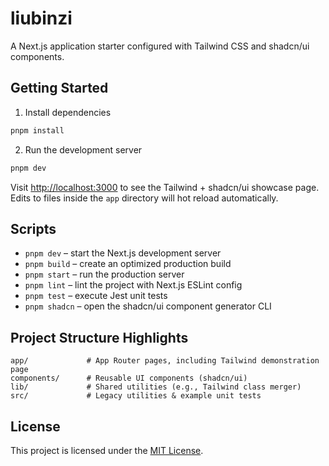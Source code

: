# liubinzi

A Next.js application starter configured with Tailwind CSS and shadcn/ui components.

## Getting Started

1. Install dependencies

```bash
pnpm install
```

2. Run the development server

```bash
pnpm dev
```

Visit [http://localhost:3000](http://localhost:3000) to see the Tailwind + shadcn/ui showcase page. Edits to files inside the `app` directory will hot reload automatically.

## Scripts

- `pnpm dev` – start the Next.js development server
- `pnpm build` – create an optimized production build
- `pnpm start` – run the production server
- `pnpm lint` – lint the project with Next.js ESLint config
- `pnpm test` – execute Jest unit tests
- `pnpm shadcn` – open the shadcn/ui component generator CLI

## Project Structure Highlights

```
app/             # App Router pages, including Tailwind demonstration page
components/      # Reusable UI components (shadcn/ui)
lib/             # Shared utilities (e.g., Tailwind class merger)
src/             # Legacy utilities & example unit tests
```

## License

This project is licensed under the [MIT License](LICENSE).
